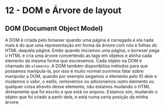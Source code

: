 # 12 - DOM e Árvore de layout

## DOM (Document Object Model)

A DOM é criada pelo browser quando uma página é carregada e ela nada mais é
do que uma representação em forma de árvore com nós e folhas do HTML daquela
página. Então quando iniciamos uma página, o borwser pega o HTML e cria uma
árvore convertendo as tags em objetos e alinha cada elemento da mesma forma
que escrevemos. Cada objeto na DOM é chamado de `elemento`.
A DOM também disponibiliza métodos para que possamos manipula-la, por isso
é muito normal ouvirmos falar sobre manipular a DOM, quando por exemplo pegamos
o elemento pelo ID dele e mudamos o valor, o estilo, removemos ou adicionamos
outro elemento ou qualquer coisa através desse elemento, não estamos mudando o
HTML diretamente que foi escrito e que está no arquivo. Estamos sim, mudando o
objeto que foi criado a partir dele, e está numa certa posição da minha árvore.

